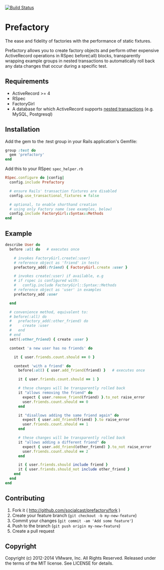 [![Build Status](https://secure.travis-ci.org/socialcast/prefactory.png?branch=master)](http://travis-ci.org/socialcast/prefactory)

# Prefactory

The ease and fidelity of factories with the performance of static fixtures.

Prefactory allows you to create factory objects and perform other
expensive ActiveRecord operations in RSpec before(:all) blocks, transparently
wrapping example groups in nested transactions to automatically roll back
any data changes that occur during a specific test.

## Requirements

* ActiveRecord >= 4
* RSpec
* FactoryGirl
* A database for which ActiveRecord supports [nested transactions](http://api.rubyonrails.org/classes/ActiveRecord/Transactions/ClassMethods.html#module-ActiveRecord::Transactions::ClassMethods-label-Nested+transactions) (e.g. MySQL, Postgresql)

## Installation

Add the gem to the :test group in your Rails application's Gemfile:

```  ruby
group :test do
  gem 'prefactory'
end
```

Add this to your RSpec `spec_helper.rb`

``` ruby
RSpec.configure do |config|
  config.include Prefactory

  # ensure Rails' transaction fixtures are disabled
  config.use_transactional_fixtures = false

  # optional, to enable shorthand creation
  # using only Factory name (see examples, below)
  config.include FactoryGirl::Syntax::Methods
end
```

## Example

``` ruby
describe User do
  before :all do   # executes once

    # invokes FactoryGirl.create(:user)
    # reference object as 'friend' in tests
    prefactory_add(:friend) { FactoryGirl.create :user }

    # invokes create(:user) if available, e.g
    # if rspec is configured with:
    #   config.include FactoryGirl::Syntax::Methods
    # reference object as 'user' in examples
    prefactory_add :user

  end

  # convenience method, equivalent to:
  # before(:all) do
  #   prefactory_add(:other_friend) do
  #     create :user
  #   end
  # end
  set!(:other_friend) { create :user }

  context 'a new user has no friends' do

    it { user.friends.count.should == 0 }

    context 'with a friend' do
      before(:all) { user.add_friend(friend) }   # executes once

      it { user.friends.count.should == 1 }

      # these changes will be transparently rolled back
      it "allows removing the friend" do
        expect { user.remove_friend(friend) }.to_not raise_error
        user.friends.count.should == 0
      end

      it "disallows adding the same friend again" do
        expect { user.add_friend(friend) }.to raise_error
        user.friends.count.should == 1
      end

      # these changes will be transparently rolled back
      it "allows adding a different friend" do
        expect { user.add_friend(other_friend) }.to_not raise_error
        user.friends.count.should == 2
      end

      it { user.friends.should include friend }
      it { user.friends.should_not include other_friend }
    end
  end
end
```

## Contributing

1. Fork it ( http://github.com/socialcast/prefactory/fork )
2. Create your feature branch (`git checkout -b my-new-feature`)
3. Commit your changes (`git commit -am 'Add some feature'`)
4. Push to the branch (`git push origin my-new-feature`)
5. Create a pull request

## Copyright

Copyright (c) 2012-2014 VMware, Inc. All Rights Reserved.
Released under the terms of the MIT license. See LICENSE for details.
